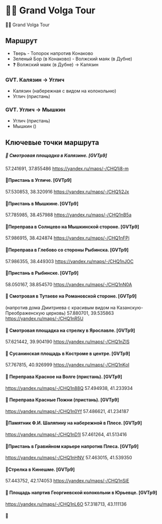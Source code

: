 # 🚴‍♂️ Grand Volga Tour

🚴‍♂️ Grand Volga Tour

## Маршрут

- Тверь - Топорок напротив Конаково
- Зеленый Бор (в Конаково) - Волжский маяк (в Дубне)
- ❓ Волжский маяк (в Дубне) → Калязин


### GVT. Калязин → Углич
- Калязин (набережная с видом на колокольню)
- Углич (пристань)

### GVT. Углич → Мышкин
- Углич (пристань)
- Мышкин ()


## Ключевые точки маршрута

#####  📍 Смотровая площадка в Калязине. [GVTp9]
57.241691, 37.855486
https://yandex.ru/maps/-/CHQ1j8-m


#### 📍Пристань в Угличе. [GVTp9]
57.530853, 38.320916
https://yandex.ru/maps/-/CHQ1j2Jx


#### 📍Пристань в Мышкине. [GVTp9]
57.785985, 38.457988
https://yandex.ru/maps/-/CHQ1nB5a



#### 📍Переправа в Солнцево на Мышкинской стороне. [GVTp9]
57.986915, 38.424874
https://yandex.ru/maps/-/CHQ1nFPi


#### 📍Переправа в Глебово со стороны Рыбинска. [GVTp9]
57.986355, 38.449303
https://yandex.ru/maps/-/CHQ1nJOC


#### 📍Пристань в Рыбинске. [GVTp9]
58.050167, 38.854570
https://yandex.ru/maps/-/CHQ1nN0A



#### 📍 Смотровая в Тутаеве на Романовской стороне. [GVTp9]
(напротив дома Дмитриева с красивым видом на Казанскую-Преображенскую церковь)
57.880701, 39.535863
https://yandex.ru/maps/-/CHQ1nR5U



#### 📍 Смотровая площадка на стрелку в Ярославле. [GVTp9]
57.621442, 39.904190
https://yandex.ru/maps/-/CHQ1nZIS


#### 📍 Сусанинская площадь в Костроме в центре. [GVTp9]
57.767815, 40.926999
https://yandex.ru/maps/-/CHQ1nKoI



#### 📍 Переправа Красное на Волге (пристань). [GVTp9]
https://yandex.ru/maps/-/CHQ1n88Q
57.494938, 41.233934




#### 📍 Переправа Красные Пожни (пристань). [GVTp9]
https://yandex.ru/maps/-/CHQ1n0Yf
57.486621, 41.234187



#### 📍Памятник Ф.И. Шаляпину на набережной в Плесе. [GVTp9]
https://yandex.ru/maps/-/CHQ1nD1I
57.461264, 41.513416



#### 📍Пристань в Гравийном карьере напротив Плеса. [GVTp9]
https://yandex.ru/maps/-/CHQ1nHNV
57.463015, 41.539350

#### 📍Стрелка в Кинешме. [GVTp9]
57.443752, 42.174053
https://yandex.ru/maps/-/CHQ1nSiE

#### 📍 Площадь напртив Георгиевской колокольни в Юрьевце. [GVTp9]
https://yandex.ru/maps/-/CHQ1nL6O
57.318713, 43.111136


#### 📍 















